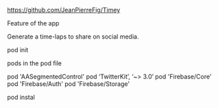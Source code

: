


https://github.com/JeanPierreFig/Timey


Feature of the app

Generate a time-laps to share on social media.

pod init

pods in the pod file 

pod 'AASegmentedControl'
  pod ‘TwitterKit’, ‘~> 3.0’
  pod 'Firebase/Core'
  pod 'Firebase/Auth'
  pod 'Firebase/Storage'

pod instal 

